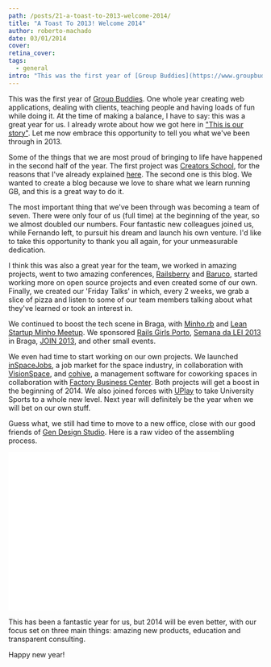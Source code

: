 ```yaml
---
path: /posts/21-a-toast-to-2013-welcome-2014/
title: "A Toast To 2013! Welcome 2014"
author: roberto-machado
date: 03/01/2014
cover: 
retina_cover: 
tags:
  - general
intro: "This was the first year of [Group Buddies](https://www.groupbuddies.com/). One whole year creating web applications, dealing with clients, teaching people and having loads of fun while doing it. At the time of making a balance, I have to say: this was a great year for us. I already wrote about how we got here in [\"This is our story\"](https://blog.groupbuddies.com/posts/8-this-is-our-story). Let me now embrace this opportunity to tell you what we've been through in 2013."
---
```


This was the first year of [Group Buddies](https://www.groupbuddies.com/). One whole year creating web applications, dealing with clients, teaching people and having loads of fun while doing it. At the time of making a balance, I have to say: this was a great year for us. I already wrote about how we got here in ["This is our story"](https://blog.groupbuddies.com/posts/8-this-is-our-story). Let me now embrace this opportunity to tell you what we've been through in 2013.

Some of the things that we are most proud of bringing to life have happened in the second half of the year. The first project was [Creators School](https://cs.groupbuddies.com/), for the reasons that I've already explained [here](https://blog.groupbuddies.com/posts/13-when-an-experiment-blows-your-mind). The second one is this blog. We wanted to create a blog because we love to share what we learn running GB, and this is a great way to do it.

The most important thing that we've been through was becoming a team of seven. There were only four of us (full time) at the beginning of the year, so we almost doubled our numbers. Four fantastic new colleagues joined us, while Fernando left, to pursuit his dream and launch his own venture. I'd like to take this opportunity to thank you all again, for your unmeasurable dedication. 

I think this was also a great year for the team, we worked in amazing projects, went to two amazing conferences, [Railsberry](https://www.railsberry.com/) and [Baruco](https://www.baruco.org/), started working more on open source projects and even created some of our own. Finally, we created our 'Friday Talks' in which, every 2 weeks, we grab a slice of pizza and listen to some of our team members talking about what they've learned or took an interest in.

We continued to boost the tech scene in Braga, with [Minho.rb](https://www.meetup.com/Minho-rb/) and [Lean Startup Minho Meetup](https://www.meetup.com/LeanStartupMinho/). We sponsored [Rails Girls Porto](https://railsgirls.com/porto), [Semana da LEI 2013](https://www.cesium.di.uminho.pt/2013/02/28/semana-da-lei-2013-d) in Braga, [JOIN 2013](https://www.eng.uminho.pt/ModuleLeft.aspx?mdl=~/Modules/UMEventos/EventoView.ascx&ItemID=7302&Mid=477&lang=pt-PT&pageid=427&tabid=11), and other small events.

We even had time to start working on our own projects. We launched [inSpaceJobs](https://inspacejobs.com/), a job market for the space industry, in collaboration with [VisionSpace](https://www.visionspace.com/), and [cohive](https://www.cohive.me/), a management software for coworking spaces in collaboration with [Factory Business Center](https://www.factoryworkstyle.com/). Both projects will get a boost in the beginning of 2014. We also joined forces with [UPlay](https://uplaypro.com/) to take University Sports to a whole new level. Next year will definitely be the year when we will bet on our own stuff.

Guess what, we still had time to move to a new office, close with our good friends of [Gen Design Studio](https://gen.pt/). Here is a raw video of the assembling process.

<iframe width="420" height="315" src="//www.youtube.com/embed/9860kH8ZggE" frameborder="0" allowfullscreen></iframe>

This has been a fantastic year for us, but 2014 will be even better, with our focus set on three main things: amazing new products, education and transparent consulting.  

Happy new year!
